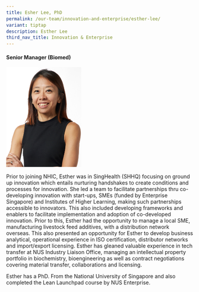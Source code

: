 ```yaml
---
title: Esher Lee, PhD
permalink: /our-team/innovation-and-enterprise/esther-lee/
variant: tiptap
description: Esther Lee
third_nav_title: Innovation & Enterprise
---
```

<h4><strong>Senior Manager (Biomed)</strong></h4><div class="isomer-image-wrapper"><img style="width: 40%;" height="auto" width="100%" alt="Esther Lee" src="/images/About/Our Team/Innovation and Enterprise/EstherLee_Bio.jpg"></div><p>Prior to joining NHIC, Esther was in SingHealth (SHHQ) focusing on ground up innovation which entails nurturing handshakes to create conditions and processes for innovation. She led a team to facilitate partnerships thru co-developing innovation with start-ups, SMEs (funded by Enterprise Singapore) and Institutes of Higher Learning, making such partnerships accessible to innovators. This also included developing frameworks and enablers to facilitate implementation and adoption of co-developed innovation. Prior to this, Esther had the opportunity to manage a local SME, manufacturing livestock feed additives, with a distribution network overseas. This also presented an opportunity for Esther to develop business analytical, operational experience in ISO certification, distributor networks and import/export licensing. Esther has gleaned valuable experience in tech transfer at NUS Industry Liaison Office, managing an intellectual property portfolio in biochemistry, bioengineering as well as contract negotiations covering material transfer, collaborations and licensing.</p><p>Esther has a PhD. From the National University of Singapore and also completed the Lean Launchpad course by NUS Enterprise.</p>